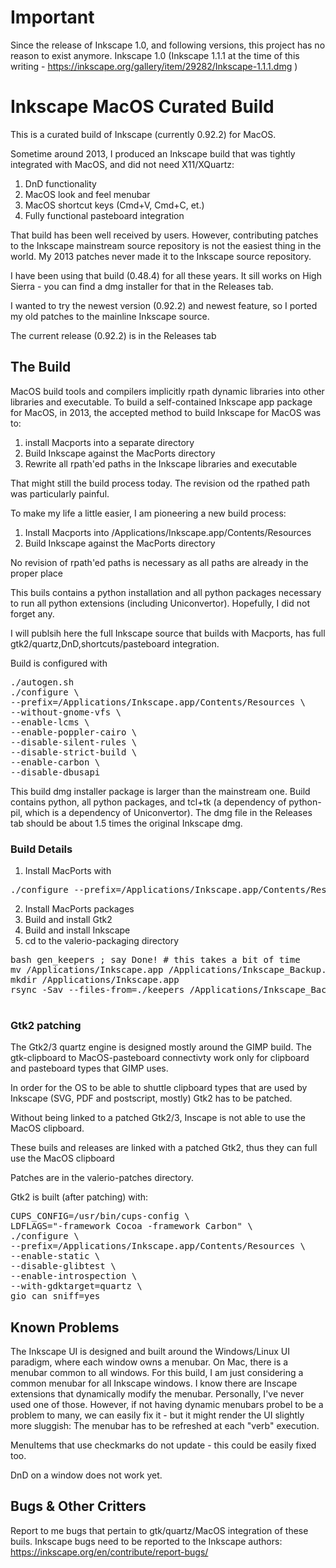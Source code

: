 # Important

Since the release of Inkscape 1.0, and following versions, this project has no reason to exist anymore. Inkscape 1.0 (Inkscape 1.1.1 at the time of this writing - https://inkscape.org/gallery/item/29282/Inkscape-1.1.1.dmg )

# Inkscape MacOS Curated Build

This is a curated build of Inkscape (currently 0.92.2) for MacOS.

Sometime around 2013, I produced an Inkscape build that was tightly
integrated with MacOS, and did not need X11/XQuartz:

1. DnD functionality
2. MacOS look and feel menubar
3. MacOS shortcut keys (Cmd+V, Cmd+C, et.)
4. Fully functional pasteboard integration

That build has been well received by users. However, contributing
patches to the Inkscape mainstream source repository is not the
easiest thing in the world. My 2013 patches never made it to the
Inkscape source repository.

I have been using that build (0.48.4) for all these years. It sill
works on High Sierra - you can find a dmg installer for that in the
Releases tab.

I wanted to try the newest version (0.92.2) and newest feature, so I
ported my old patches to the mainline Inkscape source.

The current release (0.92.2) is in the Releases tab

## The Build

MacOS build tools and compilers implicitly rpath dynamic libraries
into other libraries and executable. To build a self-contained
Inkscape app package for MacOS, in 2013, the accepted method to
build Inkscape for MacOS was to:

1. install Macports into a separate directory
1. Build Inkscape against the MacPorts directory
1. Rewrite all rpath'ed paths in the Inkscape libraries and executable

That might still the build process today. The revision od the rpathed
path was particularly painful.

To make my life a little easier, I am pioneering a new build process:

1. Install Macports into /Applications/Inkscape.app/Contents/Resources
2. Build Inkscape against the MacPorts directory

No revision of rpath'ed paths is necessary as all paths are already in
the proper place

This buils contains a python installation and all python packages
necessary to run all python extensions (including
Uniconvertor). Hopefully, I did not forget any.

I will publsih here the full Inkscape source that builds with
Macports, has full gtk2/quartz,DnD,shortcuts/pasteboard integration.

Build is configured with

<pre>
./autogen.sh
./configure \
--prefix=/Applications/Inkscape.app/Contents/Resources \
--without-gnome-vfs \
--enable-lcms \
--enable-poppler-cairo \
--disable-silent-rules \
--disable-strict-build \
--enable-carbon \
--disable-dbusapi
</pre>

This build dmg installer package is larger than the mainstream
one. Build contains python, all python packages, and tcl+tk (a
dependency of python-pil, which is a dependency of Uniconvertor).
The dmg file in the Releases tab should be about 1.5 times the
original Inkscape dmg.

### Build Details

1. Install MacPorts with
<pre>
./configure --prefix=/Applications/Inkscape.app/Contents/Resources/
</pre>

2. Install MacPorts packages
3. Build and install Gtk2
4. Build and install Inkscape
5. cd to the valerio-packaging directory
<pre>
bash gen_keepers ; say Done! # this takes a bit of time
mv /Applications/Inkscape.app /Applications/Inkscape_Backup.app
mkdir /Applications/Inkscape.app
rsync -Sav --files-from=./keepers /Applications/Inkscape_Backup.app/ /Applications/Inkscape.app/ ; say Done!

</pre>
### Gtk2 patching

The Gtk2/3 quartz engine is designed mostly around the GIMP build.
The gtk-clipboard to MacOS-pasteboard connectivty work only for
clipboard and pasteboard types that GIMP uses.

In order for the OS to be able to shuttle clipboard types that are
used by Inkscape (SVG, PDF and postscript, mostly) Gtk2 has to be
patched.

Without being linked to a patched Gtk2/3, Inscape is not able to use
the MacOS clipboard.

These buils and releases are linked with a patched Gtk2, thus they can
full use the MacOS clipboard

Patches are in the valerio-patches directory.

Gtk2 is built (after patching) with:

<pre>
CUPS_CONFIG=/usr/bin/cups-config \
LDFLAGS="-framework Cocoa -framework Carbon" \
./configure \
--prefix=/Applications/Inkscape.app/Contents/Resources \
--enable-static \
--disable-glibtest \
--enable-introspection \
--with-gdktarget=quartz \
gio_can_sniff=yes
</pre>




## Known Problems

The Inkscape UI is designed and built around the Windows/Linux UI paradigm, where
each window owns a menubar. On Mac, there is a menubar common to all
windows. For this build, I am just considering a common menubar for
all Inkscape windows. I know there are Inscape extensions that
dynamically modify the menubar. Personally, I've never used one of
those. However, if not having dynamic menubars probel to be a problem
to many, we can easily fix it - but it might render the UI slightly
more sluggish: The menubar has to be refreshed at each "verb" execution.

MenuItems that use checkmarks do not update - this could be easily
fixed too.

DnD on a window does not work yet.

## Bugs & Other Critters

Report to me bugs that pertain to gtk/quartz/MacOS integration of
these buils. Inkscape bugs need to be reported to the Inkscape
authors: https://inkscape.org/en/contribute/report-bugs/




